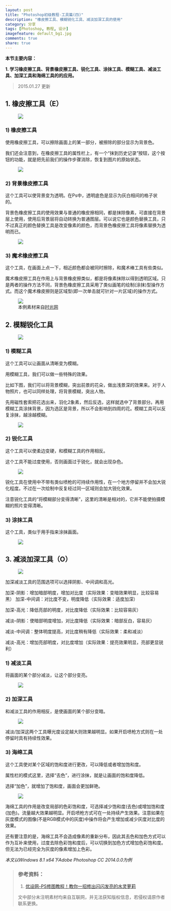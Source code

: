 ```yaml
---
layout: post
title: "Photoshop初级教程-工具篇(四)"
description: "橡皮擦工具、模糊锐化工具、减淡加深工具的使用"
category: 分享
tags: [Photoshop, 教程, 设计]
imagefeature: default_bg1.jpg
comments: true
share: true
---
```


**本节主要内容：**

**1.	学习橡皮擦工具、背景橡皮擦工具、锐化工具、涂抹工具、模糊工具、减淡工具、加深工具和海绵工具的的应用。**

> 2015.01.27 更新

## 1.	橡皮擦工具（E） ##

 <figure>
	<img src="https://y6cvag.tuk.livefilestore.com/y2pxJfPIwqTnYnyr4qndVqqAVJyKoaZXlgzYnyc746mAJCMLhNZjKRPEOD3YRJldM3XdQiWcP9E25S0i-N1tt-tf4Q5RarIy0tBU2gDFv35mRigMYVrkhnpDMe6V9hVgWnoSU5BsjjEKNS2R5UsR5kX1Q/PsI_4_1.jpg?psid=1">
</figure>

### 1)	橡皮擦工具 ###

使用橡皮擦工具，可以擦除画面上的某一部分，被擦除的部分显示为背景色。

我们还会注意到，在橡皮擦工具的属性栏上，有一个“抹到历史记录”按钮，这个按钮的功能，就是把先前我们的操作步骤消除，恢复到图片的原始状态。
 
 <figure>
	<a href="https://y6cvag.tuk.livefilestore.com/y2pFOVO2Kq0J9LYWoTcl5OuW7q11upRT56qwkYD3AIy6LG_8CCFc_xDN-2ghwyclWXzaVoLDc2Lwnxhf56OCW7NsbTZEfFQ9H5tHNyskTEg-V2mEiUXnLPpJ7059Vf3cest_WreT90WliACkQo7jU2Psw/PsI_4_2.jpg?psid=1"><img src="https://y6cvag.tuk.livefilestore.com/y2pFOVO2Kq0J9LYWoTcl5OuW7q11upRT56qwkYD3AIy6LG_8CCFc_xDN-2ghwyclWXzaVoLDc2Lwnxhf56OCW7NsbTZEfFQ9H5tHNyskTEg-V2mEiUXnLPpJ7059Vf3cest_WreT90WliACkQo7jU2Psw/PsI_4_2.jpg?psid=1"></a>
</figure>

### 2)	背景橡皮擦工具 ###

这个工具可以使背景变为透明。在Ps中，透明底色是显示为灰白相间的格子状的。 

背景色橡皮擦工具的使用效果与普通的橡皮擦相同，都是抹除像素，可直接在背景层上使用，使用后背景层将自动转换为普通图层。可以说它也是颜色替换工具，只不过真正的颜色替换工具是改变像素的颜色，而背景色橡皮擦工具将像素替换为透明而已。

 <figure>
	<img src="https://y6cvag.tuk.livefilestore.com/y2pvZeNrAzgWPFREWTsUPiBZGnFs1EM2e9AORYupximIobB7WmsdcPLP0SwtqYRdWT9mY_QdV6-8T1VFZ-c-eHRl4a-yigAI0LlowoRRBLYWhVM1BCHeYH1gW_fQfK51ghCgv3HoFfG4IKJF3q8A4VPyg/PsI_4_3.jpg?psid=1">
</figure>
 
### 3)	魔术橡皮擦工具 ###

这个工具，在画面上点一下，相近颜色都会被同时擦除，和魔术棒工具有些类似。

魔术橡皮擦工具在作用上与背景橡皮擦类似，都是将像素抹除以得到透明区域。只是两者的操作方法不同，背景色橡皮擦工具采用了类似画笔的绘制(涂抹)型操作方式。而这个魔术橡皮擦则是区域型(即一次单击就可针对一片区域)的操作方式。

 <figure>
	<img src="https://y6cvag.tuk.livefilestore.com/y2p8w8ki8OtJ2-SwvkB29YiIiLBXUCZd6Wahq8QU0XUmJykHqESHJHZbnr6lCq7nws1H_eOHr1YQmzmWpAY7UxHjg1eGKu0DHm4RSK4Adn-3PLXnuG9zStUVKG_NWDq6vo4u9B30_tNIJS-kb9lVeuOWw/PsI_4_4.jpg?psid=1">
	<figcaption>本例素材来自<a href="http://img31.mtime.cn/pi/2014/06/18/161824.80667757_1000X1000.jpg">时光网</a></figcaption>
</figure>
 
## 2.	模糊锐化工具 ##
 
 <figure>
	<img src="https://y6cvag.tuk.livefilestore.com/y2pfghjFSvRzQxnumD5J-PXXbLOfm2nlWMng35X1YsCWM0pjoS5E_1NbnIuZQXlJ-aK_nXH44piW_RvqYMq0lwcZyug37d1-bq_RLJOYb38MoDLMhcphP_jw4-WDGR34Os-cEiKJ8JJ62cJpiXCwq0lrg/PsI_4_5.jpg?psid=1">
</figure>

### 1)	模糊工具 ###

这个工具可以让画面从清晰变为模糊。

用模糊工具，我们可以做一些特殊的效果。

比如下图，我们可以将背景模糊，突出前景的花朵，做出浅景深的效果来。对于人物照片，也可以同样处理，将背景模糊，突出人物。

先用磁性套索把花选出来，羽化2象素，然后反选，这样就选中了背景部分。再用模糊工具涂抹背景，因为选区是背景，所以不会影响到四周的花。模糊工具可以反复涂抹，越涂越模糊。
 
 <figure>
	<a href="https://y6cvag.tuk.livefilestore.com/y2pVGv1ja_dDrjaxC3xQ_4wYmEL1PiaSDDGQ-HNa_7CuFXBhYRndQ5z5Jj5CvIzC77jtANB1ha181eHQfza2TQoMhyHxeYZjWkOSG67UtcH2srsMdLgIKn8YZJecPHfR45PcD_IS04NJEAxGjDa9rQIXw/PsI_4_6.jpg?psid=1"><img src="https://y6cvag.tuk.livefilestore.com/y2pVGv1ja_dDrjaxC3xQ_4wYmEL1PiaSDDGQ-HNa_7CuFXBhYRndQ5z5Jj5CvIzC77jtANB1ha181eHQfza2TQoMhyHxeYZjWkOSG67UtcH2srsMdLgIKn8YZJecPHfR45PcD_IS04NJEAxGjDa9rQIXw/PsI_4_6.jpg?psid=1"></a>
</figure>

### 2)	锐化工具 ###

这个工具可以使柔边变硬，和模糊工具的作用相反。

这个工具不能过度使用，否则画面过于锐化，就会出现杂色。 

 <figure>
	<a href="https://y6cvag.tuk.livefilestore.com/y2pTHhUwoiN4aeg2daygWeGSe9n4oHjuO-csqhmzvSrCNsXFtmOcNTgSjdBZSqSe-Rdhm6dGXLqGRTKX4TkemK58NyAvM5xUe_245jDfyPvq2wa-hH4LE5kYScs8nWsYsn1J9eG0rGOy-DZ7pVlKUW17g/PsI_4_7.jpg?psid=1"><img src="https://y6cvag.tuk.livefilestore.com/y2pTHhUwoiN4aeg2daygWeGSe9n4oHjuO-csqhmzvSrCNsXFtmOcNTgSjdBZSqSe-Rdhm6dGXLqGRTKX4TkemK58NyAvM5xUe_245jDfyPvq2wa-hH4LE5kYScs8nWsYsn1J9eG0rGOy-DZ7pVlKUW17g/PsI_4_7.jpg?psid=1"></a>
</figure>

锐化工具在使用中不带有类似喷枪的可持续作用性，在一个地方停留并不会加大锐化程度。不过在一次绘制中反复经过同一区域则会加大锐化效果。

注意锐化工具的“将模糊部分变得清晰”，这里的清晰是相对的，它并不能使拍摄模糊的照片变得清晰。
 
### 3)	涂抹工具 ###

这个工具，类似于用手指来涂抹画面。
 
 <figure>
	<a href="https://y6cvag.tuk.livefilestore.com/y2pHTZSEWL244XCERCIXOyBU18hV1LtofOjsYYFhFzSoWYIQNj5a8y1VSlSCPxEJk_DAZVIeqn7ACGPGLaw05L6bszDxTIHgUjisu-obAr6MSpW-QnZl-lUWcnSxcGYwlofeVv46Msuj-VaO17mAlkICA/PsI_4_8.jpg?psid=1"><img src="https://y6cvag.tuk.livefilestore.com/y2pHTZSEWL244XCERCIXOyBU18hV1LtofOjsYYFhFzSoWYIQNj5a8y1VSlSCPxEJk_DAZVIeqn7ACGPGLaw05L6bszDxTIHgUjisu-obAr6MSpW-QnZl-lUWcnSxcGYwlofeVv46Msuj-VaO17mAlkICA/PsI_4_8.jpg?psid=1"></a>
</figure>

## 3.	减淡加深工具（O） ##
 
 <figure>
	<img src="https://y6cvag.tuk.livefilestore.com/y2pPIJR5WAWJCb5WBGa4GN4IK4a2GjXSIBkwFW2hQwwK411BnA9Yoo8lS448lLW81HBwjbDsHdUbraAEbyK7OZ3Jcl0Q9YgcbCsYBlk-uWz5d7iuMoV9mlSBNTESi5av0Q4BKxKfTpdKWRNINVRRsGm8A/PsI_4_9.jpg?psid=1">
</figure>

加深减淡工具的范围选项可以选择阴影、中间调和高光。

加深-阴影：增加暗部明度，增加对比度（实际效果：变暗效果明显，比较容易黑）
加深-中间调：对比度不变，明度降低（实际效果：适度加深）

加深-高光：降低亮部的明度，对比度降低（实际效果：比较容易灰）

减淡–阴影：使暗部明度增加，对比度降低（实际效果：暗部反白，容易灰）

减淡-中间调：整体明度提高，对比度稍有降低（实际效果：柔和减淡）

减淡-高光：增加亮部明度，对比度增加（实际效果：提亮效果明显，亮部更显锐利）


### 1)	减淡工具 ###

将画面的某个部分减淡，让这个部分变亮。
 
 <figure>
	<a href="https://y6cvag.tuk.livefilestore.com/y2pCHLP_Wm3n70meWUjwur2pZuaI8oTNu3sCwwWzY9KbSAVIJSXQsUyJXSkUFm1nQi8_kK_NzJYmXPKd5rUQ6WnceMMdY1i80M275pyhlD_C4othnHvEQvv6BkrWdZ48_lSkOuHFoV26QiwVv86Ot4-xQ/PsI_4_10.jpg?psid=1"><img src="https://y6cvag.tuk.livefilestore.com/y2pCHLP_Wm3n70meWUjwur2pZuaI8oTNu3sCwwWzY9KbSAVIJSXQsUyJXSkUFm1nQi8_kK_NzJYmXPKd5rUQ6WnceMMdY1i80M275pyhlD_C4othnHvEQvv6BkrWdZ48_lSkOuHFoV26QiwVv86Ot4-xQ/PsI_4_10.jpg?psid=1"></a>
</figure>

### 2)	加深工具 ###

和减淡工具的作用相反，是使画面的某个部分变暗。

 <figure>
	<a href="https://y6cvag.tuk.livefilestore.com/y2p-Hd4u82_E4UE4Sj39rvdYJUTAJKZlfbZwpzuyBeMx19YrfstFOc36nA_LcQdv46SAhdDZrKbrF0ALw6nL7v2ikjBpw08kP-I6G936mobpmu_QgpPZZqcEtQ18ZC9WGgdUbg79QD5_c4aZQ50us01pA/PsI_4_11.jpg?psid=1"><img src="https://y6cvag.tuk.livefilestore.com/y2p-Hd4u82_E4UE4Sj39rvdYJUTAJKZlfbZwpzuyBeMx19YrfstFOc36nA_LcQdv46SAhdDZrKbrF0ALw6nL7v2ikjBpw08kP-I6G936mobpmu_QgpPZZqcEtQ18ZC9WGgdUbg79QD5_c4aZQ50us01pA/PsI_4_11.jpg?psid=1"></a>
</figure>

减淡/加深这两个工具曝光度设定越大则效果越明显。如果开启喷枪方式则在一处停留时具有持续性效果。
 
### 3)	海绵工具 ###

这个工具使对某个区域的饱和度进行更改，可以降低或者增加饱和度。

属性栏的模式这里，选择“去色”，进行涂抹，就是让画面的饱和度降低。

选择“加色”，就增加了饱和度，画面会更加鲜艳。
 
 <figure>
	<a href="https://y6cvag.tuk.livefilestore.com/y2pHsbEtJ4lH5au7D2b0nrwyhZeisyBVCYp-UBJuFzRcY2Q8JXhXz4pRaDCos03yo3aBDeaBNWHbkmcqBacz-YDcxEEsS4p5HRzrsd79L3PtGcfjHUQhu9ovnUUoYnjD-mTgdXCP3VyH9Q5F7aTF5_9_Q/PsI_4_12.jpg?psid=1"><img src="https://y6cvag.tuk.livefilestore.com/y2pHsbEtJ4lH5au7D2b0nrwyhZeisyBVCYp-UBJuFzRcY2Q8JXhXz4pRaDCos03yo3aBDeaBNWHbkmcqBacz-YDcxEEsS4p5HRzrsd79L3PtGcfjHUQhu9ovnUUoYnjD-mTgdXCP3VyH9Q5F7aTF5_9_Q/PsI_4_12.jpg?psid=1"></a>
</figure>

海绵工具的作用是改变局部的色彩饱和度，可选择减少饱和度(去色)或增加饱和度(加色)。流量越大效果越明显。开启喷枪方式可在一处持续产生效果。注意如果在灰度模式的图像(不是RGB模式中的灰度)中操作将会产生增加或减少灰度对比度的效果。

还有要注意的是，海绵工具不会造成像素的重新分布，因此其去色和加色方式可以作为互补来使用，过度去除色彩饱和度后，可以切换到加色方式增加色彩饱和度。但无法为已经完全为灰度的像素增加上色彩。

*本文以Windows 8.1 x64下Adobe Photoshop CC 2014.0.0为例*


> ### 参考资料： ###
> 1.	[优设网-PS修图教程！教你一招修出闪闪发亮的水灵萝莉](http://www.uisdc.com/vc-photoshop-shiny-loli "优设网-PS修图教程！教你一招修出闪闪发亮的水灵萝莉")
> 
> 文中部分未注明素材均来自互联网，并无法获知版权信息，若侵权请原作者联系更换。

